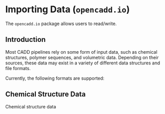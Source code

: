 # Importing Data (`opencadd.io`)

The `opencadd.io` package allows users to read/write.

## Introduction
Most CADD pipelines rely on some form of input data, such as chemical structures, 
polymer sequences, and volumetric data. Depending on their sources, these data 
may exist in a variety of different data structures and file formats.



Currently, the following formats are supported:

## Chemical Structure Data
Chemical structure data